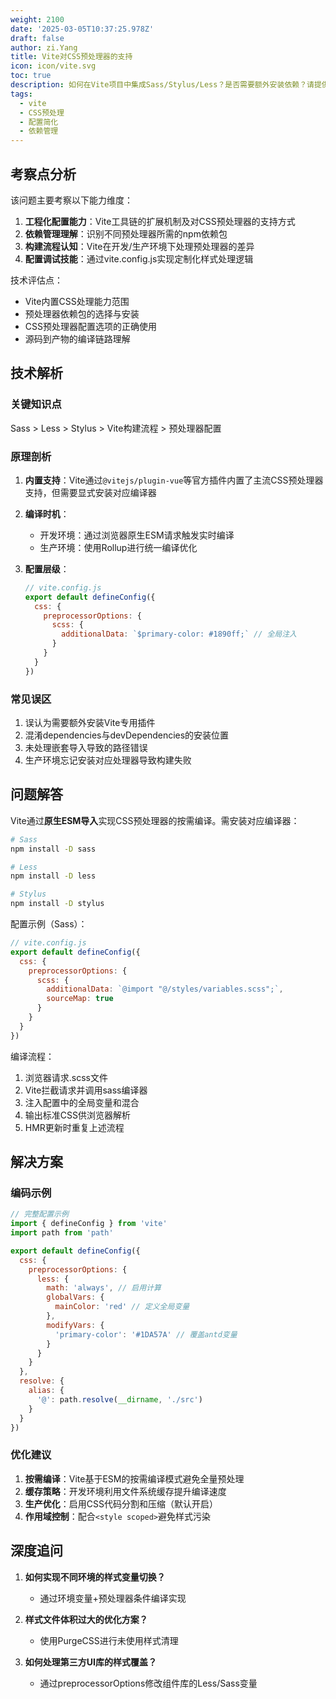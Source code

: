 ```yaml
---
weight: 2100
date: '2025-03-05T10:37:25.978Z'
draft: false
author: zi.Yang
title: Vite对CSS预处理器的支持
icon: icon/vite.svg
toc: true
description: 如何在Vite项目中集成Sass/Stylus/Less？是否需要额外安装依赖？请提供配置示例并说明预处理器编译流程？
tags:
  - vite
  - CSS预处理
  - 配置简化
  - 依赖管理
---
```


## 考察点分析

该问题主要考察以下能力维度：

1. **工程化配置能力**：Vite工具链的扩展机制及对CSS预处理器的支持方式
2. **依赖管理理解**：识别不同预处理器所需的npm依赖包
3. **构建流程认知**：Vite在开发/生产环境下处理预处理器的差异
4. **配置调试技能**：通过vite.config.js实现定制化样式处理逻辑

技术评估点：

- Vite内置CSS处理能力范围
- 预处理器依赖包的选择与安装
- CSS预处理器配置选项的正确使用
- 源码到产物的编译链路理解

## 技术解析

### 关键知识点

Sass > Less > Stylus > Vite构建流程 > 预处理器配置

### 原理剖析

1. **内置支持**：Vite通过`@vitejs/plugin-vue`等官方插件内置了主流CSS预处理器支持，但需要显式安装对应编译器
2. **编译时机**：
   - 开发环境：通过浏览器原生ESM请求触发实时编译
   - 生产环境：使用Rollup进行统一编译优化
3. **配置层级**：

   ```javascript
   // vite.config.js
   export default defineConfig({
     css: {
       preprocessorOptions: {
         scss: {
           additionalData: `$primary-color: #1890ff;` // 全局注入
         }
       }
     }
   })
   ```

### 常见误区

1. 误认为需要额外安装Vite专用插件
2. 混淆dependencies与devDependencies的安装位置
3. 未处理嵌套导入导致的路径错误
4. 生产环境忘记安装对应处理器导致构建失败

## 问题解答

Vite通过**原生ESM导入**实现CSS预处理器的按需编译。需安装对应编译器：

```bash
# Sass
npm install -D sass

# Less
npm install -D less

# Stylus
npm install -D stylus
```

配置示例（Sass）：

```javascript
// vite.config.js
export default defineConfig({
  css: {
    preprocessorOptions: {
      scss: {
        additionalData: `@import "@/styles/variables.scss";`,
        sourceMap: true
      }
    }
  }
})
```

编译流程：

1. 浏览器请求.scss文件
2. Vite拦截请求并调用sass编译器
3. 注入配置中的全局变量和混合
4. 输出标准CSS供浏览器解析
5. HMR更新时重复上述流程

## 解决方案

### 编码示例

```javascript
// 完整配置示例
import { defineConfig } from 'vite'
import path from 'path'

export default defineConfig({
  css: {
    preprocessorOptions: {
      less: {
        math: 'always', // 启用计算
        globalVars: {
          mainColor: 'red' // 定义全局变量
        },
        modifyVars: {
          'primary-color': '#1DA57A' // 覆盖antd变量
        }
      }
    }
  },
  resolve: {
    alias: {
      '@': path.resolve(__dirname, './src')
    }
  }
})
```

### 优化建议

1. **按需编译**：Vite基于ESM的按需编译模式避免全量预处理
2. **缓存策略**：开发环境利用文件系统缓存提升编译速度
3. **生产优化**：启用CSS代码分割和压缩（默认开启）
4. **作用域控制**：配合`<style scoped>`避免样式污染

## 深度追问

1. **如何实现不同环境的样式变量切换？**
   - 通过环境变量+预处理器条件编译实现

2. **样式文件体积过大的优化方案？**
   - 使用PurgeCSS进行未使用样式清理

3. **如何处理第三方UI库的样式覆盖？**
   - 通过preprocessorOptions修改组件库的Less/Sass变量
